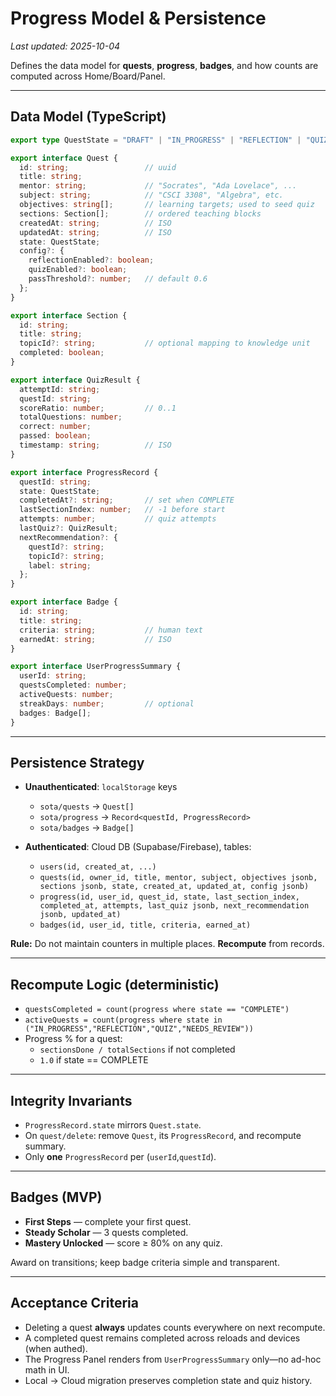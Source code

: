 # Progress Model & Persistence

_Last updated: 2025-10-04_

Defines the data model for **quests**, **progress**, **badges**, and how counts are computed across Home/Board/Panel.

---

## Data Model (TypeScript)

```ts
export type QuestState = "DRAFT" | "IN_PROGRESS" | "REFLECTION" | "QUIZ" | "COMPLETE" | "NEEDS_REVIEW";

export interface Quest {
  id: string;                 // uuid
  title: string;
  mentor: string;             // "Socrates", "Ada Lovelace", ...
  subject: string;            // "CSCI 3308", "Algebra", etc.
  objectives: string[];       // learning targets; used to seed quiz
  sections: Section[];        // ordered teaching blocks
  createdAt: string;          // ISO
  updatedAt: string;          // ISO
  state: QuestState;
  config?: {
    reflectionEnabled?: boolean;
    quizEnabled?: boolean;
    passThreshold?: number;   // default 0.6
  };
}

export interface Section {
  id: string;
  title: string;
  topicId?: string;           // optional mapping to knowledge unit
  completed: boolean;
}

export interface QuizResult {
  attemptId: string;
  questId: string;
  scoreRatio: number;         // 0..1
  totalQuestions: number;
  correct: number;
  passed: boolean;
  timestamp: string;          // ISO
}

export interface ProgressRecord {
  questId: string;
  state: QuestState;
  completedAt?: string;       // set when COMPLETE
  lastSectionIndex: number;   // -1 before start
  attempts: number;           // quiz attempts
  lastQuiz?: QuizResult;
  nextRecommendation?: {
    questId?: string;
    topicId?: string;
    label: string;
  };
}

export interface Badge {
  id: string;
  title: string;
  criteria: string;           // human text
  earnedAt: string;           // ISO
}

export interface UserProgressSummary {
  userId: string;
  questsCompleted: number;
  activeQuests: number;
  streakDays: number;         // optional
  badges: Badge[];
}
```

---

## Persistence Strategy

- **Unauthenticated**: `localStorage` keys
  - `sota/quests` → `Quest[]`
  - `sota/progress` → `Record<questId, ProgressRecord>`
  - `sota/badges` → `Badge[]`

- **Authenticated**: Cloud DB (Supabase/Firebase), tables:
  - `users(id, created_at, ...)`
  - `quests(id, owner_id, title, mentor, subject, objectives jsonb, sections jsonb, state, created_at, updated_at, config jsonb)`
  - `progress(id, user_id, quest_id, state, last_section_index, completed_at, attempts, last_quiz jsonb, next_recommendation jsonb, updated_at)`
  - `badges(id, user_id, title, criteria, earned_at)`

**Rule:** Do not maintain counters in multiple places. **Recompute** from records.

---

## Recompute Logic (deterministic)

- `questsCompleted = count(progress where state == "COMPLETE")`
- `activeQuests = count(progress where state in ("IN_PROGRESS","REFLECTION","QUIZ","NEEDS_REVIEW"))`
- Progress % for a quest:
  - `sectionsDone / totalSections` if not completed
  - `1.0` if state == COMPLETE

---

## Integrity Invariants

- `ProgressRecord.state` mirrors `Quest.state`.
- On `quest/delete`: remove `Quest`, its `ProgressRecord`, and recompute summary.
- Only **one** `ProgressRecord` per (`userId`,`questId`).

---

## Badges (MVP)

- **First Steps** — complete your first quest.
- **Steady Scholar** — 3 quests completed.
- **Mastery Unlocked** — score ≥ 80% on any quiz.

Award on transitions; keep badge criteria simple and transparent.

---

## Acceptance Criteria

- Deleting a quest **always** updates counts everywhere on next recompute.
- A completed quest remains completed across reloads and devices (when authed).
- The Progress Panel renders from `UserProgressSummary` only—no ad-hoc math in UI.
- Local → Cloud migration preserves completion state and quiz history.
